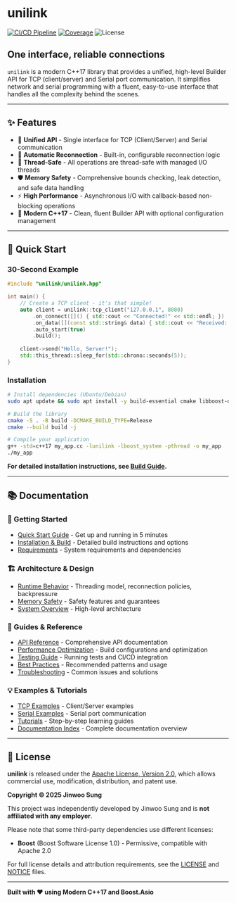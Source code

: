 # unilink

[![CI/CD Pipeline](https://github.com/grade-e/interface-socket/actions/workflows/ci.yml/badge.svg)](https://github.com/grade-e/interface-socket/actions/workflows/ci.yml)
[![Coverage](https://img.shields.io/endpoint?url=https://grade-e.github.io/interface-socket/badges/coverage.json)](https://grade-e.github.io/interface-socket/)
![License](https://img.shields.io/badge/License-Apache_2.0-blue.svg)

## One interface, reliable connections

`unilink` is a modern C++17 library that provides a unified, high-level Builder API for TCP (client/server) and Serial port communication. It simplifies network and serial programming with a fluent, easy-to-use interface that handles all the complexity behind the scenes.

---

## ✨ Features

- 🔌 **Unified API** - Single interface for TCP (Client/Server) and Serial communication
- 🔄 **Automatic Reconnection** - Built-in, configurable reconnection logic
- 🧵 **Thread-Safe** - All operations are thread-safe with managed I/O threads
- 🛡️ **Memory Safety** - Comprehensive bounds checking, leak detection, and safe data handling
- ⚡ **High Performance** - Asynchronous I/O with callback-based non-blocking operations
- 🎯 **Modern C++17** - Clean, fluent Builder API with optional configuration management

---

## 🚀 Quick Start

### 30-Second Example

```cpp
#include "unilink/unilink.hpp"

int main() {
    // Create a TCP client - it's that simple!
    auto client = unilink::tcp_client("127.0.0.1", 8080)
        .on_connect([]() { std::cout << "Connected!" << std::endl; })
        .on_data([](const std::string& data) { std::cout << "Received: " << data << std::endl; })
        .auto_start(true)
        .build();
    
    client->send("Hello, Server!");
    std::this_thread::sleep_for(std::chrono::seconds(5));
}
```

### Installation

```bash
# Install dependencies (Ubuntu/Debian)
sudo apt update && sudo apt install -y build-essential cmake libboost-dev libboost-system-dev

# Build the library
cmake -S . -B build -DCMAKE_BUILD_TYPE=Release
cmake --build build -j

# Compile your application
g++ -std=c++17 my_app.cc -lunilink -lboost_system -pthread -o my_app
./my_app
```

**For detailed installation instructions, see [Build Guide](docs/guides/build_guide.md).**

---

## 📚 Documentation

### 🚦 Getting Started
- [Quick Start Guide](docs/guides/QUICKSTART.md) - Get up and running in 5 minutes
- [Installation & Build](docs/guides/build_guide.md) - Detailed build instructions and options
- [Requirements](docs/guides/requirements.md) - System requirements and dependencies

### 🏗️ Architecture & Design  
- [Runtime Behavior](docs/architecture/runtime_behavior.md) - Threading model, reconnection policies, backpressure
- [Memory Safety](docs/architecture/memory_safety.md) - Safety features and guarantees
- [System Overview](docs/architecture/system_overview.md) - High-level architecture

### 🔧 Guides & Reference
- [API Reference](docs/reference/API_GUIDE.md) - Comprehensive API documentation
- [Performance Optimization](docs/guides/performance.md) - Build configurations and optimization
- [Testing Guide](docs/guides/testing.md) - Running tests and CI/CD integration
- [Best Practices](docs/guides/best_practices.md) - Recommended patterns and usage
- [Troubleshooting](docs/guides/troubleshooting.md) - Common issues and solutions

### 💡 Examples & Tutorials
- [TCP Examples](examples/tcp/) - Client/Server examples
- [Serial Examples](examples/serial/) - Serial port communication
- [Tutorials](docs/tutorials/) - Step-by-step learning guides
- [Documentation Index](docs/INDEX.md) - Complete documentation overview

---

## 📄 License

**unilink** is released under the [Apache License, Version 2.0](./LICENSE), which allows commercial use, modification, distribution, and patent use.

**Copyright © 2025 Jinwoo Sung**

This project was independently developed by Jinwoo Sung and is **not affiliated with any employer**.

Please note that some third-party dependencies use different licenses:
- **Boost** (Boost Software License 1.0) - Permissive, compatible with Apache 2.0

For full license details and attribution requirements, see the [LICENSE](./LICENSE) and [NOTICE](./NOTICE) files.

---

**Built with ❤️ using Modern C++17 and Boost.Asio**
